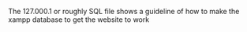 The 127.000.1 or roughly SQL file shows a guideline of how to make the xampp database to get the website to work
